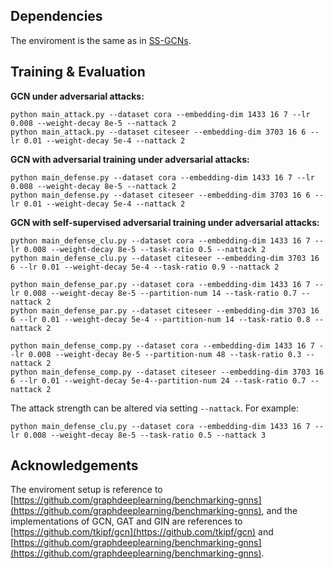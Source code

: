 ## Dependencies

The enviroment is the same as in [SS-GCNs](https://github.com/Shen-Lab/SS-GCNs/tree/master/SS-GCNs).

## Training \& Evaluation

**GCN under adversarial attacks:**

```
python main_attack.py --dataset cora --embedding-dim 1433 16 7 --lr 0.008 --weight-decay 8e-5 --nattack 2
python main_attack.py --dataset citeseer --embedding-dim 3703 16 6 --lr 0.01 --weight-decay 5e-4 --nattack 2
```

**GCN with adversarial training under adversarial attacks:**

```
python main_defense.py --dataset cora --embedding-dim 1433 16 7 --lr 0.008 --weight-decay 8e-5 --nattack 2
python main_defense.py --dataset citeseer --embedding-dim 3703 16 6 --lr 0.01 --weight-decay 5e-4 --nattack 2
```

**GCN with self-supervised adversarial training under adversarial attacks:**

```
python main_defense_clu.py --dataset cora --embedding-dim 1433 16 7 --lr 0.008 --weight-decay 8e-5 --task-ratio 0.5 --nattack 2
python main_defense_clu.py --dataset citeseer --embedding-dim 3703 16 6 --lr 0.01 --weight-decay 5e-4 --task-ratio 0.9 --nattack 2

python main_defense_par.py --dataset cora --embedding-dim 1433 16 7 --lr 0.008 --weight-decay 8e-5 --partition-num 14 --task-ratio 0.7 --nattack 2
python main_defense_par.py --dataset citeseer --embedding-dim 3703 16 6 --lr 0.01 --weight-decay 5e-4 --partition-num 14 --task-ratio 0.8 --nattack 2

python main_defense_comp.py --dataset cora --embedding-dim 1433 16 7 --lr 0.008 --weight-decay 8e-5 --partition-num 48 --task-ratio 0.3 --nattack 2
python main_defense_comp.py --dataset citeseer --embedding-dim 3703 16 6 --lr 0.01 --weight-decay 5e-4--partition-num 24 --task-ratio 0.7 --nattack 2
```

The attack strength can be altered via setting ```--nattack```. For example:

```
python main_defense_clu.py --dataset cora --embedding-dim 1433 16 7 --lr 0.008 --weight-decay 8e-5 --task-ratio 0.5 --nattack 3
```

## Acknowledgements

The enviroment setup is reference to [https://github.com/graphdeeplearning/benchmarking-gnns](https://github.com/graphdeeplearning/benchmarking-gnns), and the implementations of GCN, GAT and GIN are references to [https://github.com/tkipf/gcn](https://github.com/tkipf/gcn) and [https://github.com/graphdeeplearning/benchmarking-gnns](https://github.com/graphdeeplearning/benchmarking-gnns).

